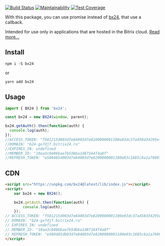 [![Build Status](https://travis-ci.com/eustatos/bx24.svg?branch=master)](https://travis-ci.com/eustatos/bx24)
[![Maintainability](https://api.codeclimate.com/v1/badges/abafead35c167d2a819b/maintainability)](https://codeclimate.com/github/eustatos/bx24/maintainability)
[![Test Coverage](https://api.codeclimate.com/v1/badges/abafead35c167d2a819b/test_coverage)](https://codeclimate.com/github/eustatos/bx24/test_coverage)

With this package, you can use promise instead of
[bx24](https://api.bitrix24.com/api/v1/), that use a callback.

Intended for use only in applications that are hosted in the Bitrix cloud.
[Read more...](https://training.bitrix24.com/rest_help/index.php)

## Install

```
npm i -S bx24
```

or

```bash
yarn add bx24
```

## Usage

```javascript
import { BX24 } from 'bx24';

const bx24 = new BX24(window, parent);

bx24.getAuth().then(function(auth) {
  console.log(auth);
});
//ACCESS_TOKEN: "f501215d003d7e84003d7e8200000001100e03dc37a458d34295efbd236acf1d3e6cc7"
//DOMAIN: "b24-gx7djf.bitrix24.ru"
//EXPIRES_IN: undefined
//MEMBER_ID: "10aa3c0406bae7b5dbba1d87164f4a8f"
//REFRESH_TOKEN: "e580485d003d7e84003d7e8200000001100e03c1685c8a1a76097df895324671373e09"
```

## CDN

```html
<script src="https://unpkg.com/bx24@latest/lib/index.js"></script>
<script>
    var bx24 = new BX24();

    bx24.getAuth.then(function(auth) {
        console.log(auth);
    });
// ACCESS_TOKEN: "f501215d003d7e84003d7e8200000001100e03dc37a458d34295efbd236acf1d3e6cc7"
// DOMAIN: "b24-gx7djf.bitrix24.ru"
// EXPIRES_IN: undefined
// MEMBER_ID: "10aa3c0406bae7b5dbba1d87164f4a8f"
// REFRESH_TOKEN: "e580485d003d7e84003d7e8200000001100e03c1685c8a1a76097df895324671373e09"
</script>
```
